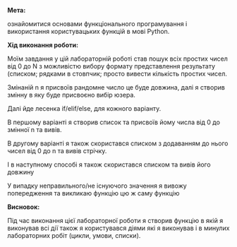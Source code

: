 ﻿**Мета:**

ознайомитися основами функціонального програмування і використання користувацьких функцій в мові Python.


**Хід виконання роботи:**

Моїм завдання у цій лабораторній роботі став пошук всіх простих чисел від 0 до N з можливістю вибору формату представлення результату (списком; рядками в стовпчик; просто вивести кількість простих чисел. 

Змінаній n я присвоїв рандомне число це буде довжина, далі я створив змінну в яку буде присвоєно вибір юзера.

Далі йде лесенка if/elif/else, для кожного варіанту.

В першому варіанті я створив список та присвоїв йому числа від 0 до змінної n та вивів.

В другому варіанті я також скористався списком з додаванням до нього чисел від 0 до n та вивів стрічку.

І в наступному способі я також скористався списком та вивів його довжину

У випадку неправильного/не існуючого значення я вивожу попередження та  викликаю функцію цю ж саму функцію


**Висновок:**

Під час виконання цієї лабораторної роботи я створив функцію в якій я виконував всі дії також я користувався діями які я виконував і в минулих лабораторних робіт (цикли, умови, списки).